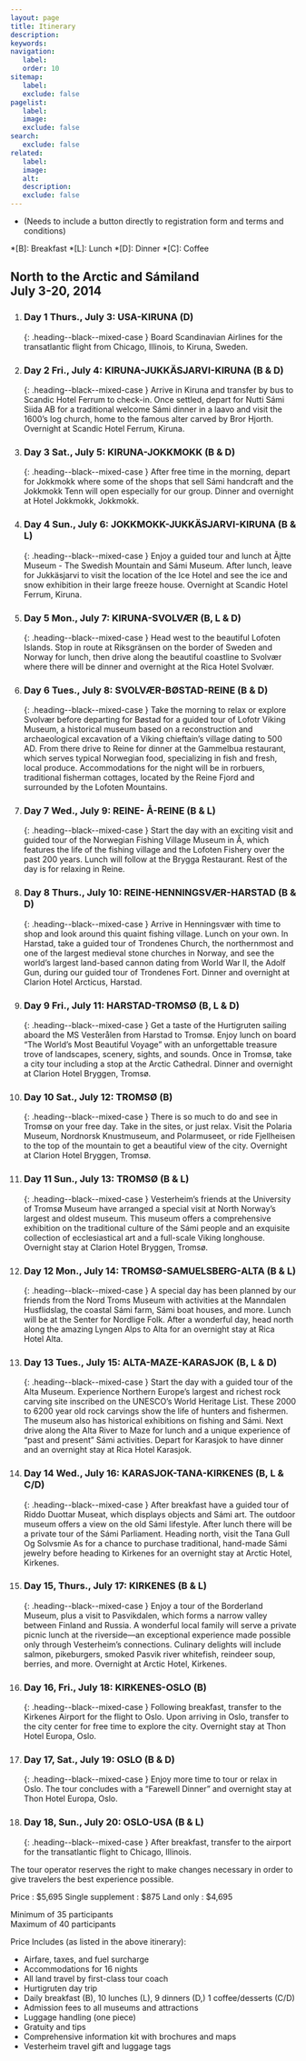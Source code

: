 ```yaml
---
layout: page
title: Itinerary
description:
keywords: 
navigation:
   label:
   order: 10
sitemap:
   label:
   exclude: false
pagelist:
   label:
   image:
   exclude: false  
search:
   exclude: false
related:
   label:
   image:
   alt:
   description:
   exclude: false
---
```

* (Needs to include a button directly to registration form and terms and conditions)

*[B]: Breakfast
*[L]: Lunch
*[D]: Dinner
*[C]: Coffee


North to the Arctic and Sámiland <br /> July 3-20, 2014
-------------------------------------------------------
1. ###  Day 1 Thurs., July 3: USA-KIRUNA (D)
   {: .heading--black--mixed-case }
   Board Scandinavian Airlines for the transatlantic flight from Chicago, Illinois, to Kiruna, Sweden.

2. ### Day 2 Fri., July 4: KIRUNA-JUKKÄSJARVI-KIRUNA (B & D)
   {: .heading--black--mixed-case }
   Arrive in Kiruna and transfer by bus to Scandic Hotel Ferrum to check-in. Once settled, depart for Nutti Sámi Siida AB for a traditional welcome Sámi dinner in a laavo and visit the 1600’s log church, home to the famous alter carved by Bror Hjorth. Overnight at Scandic Hotel Ferrum, Kiruna.

3. ### Day 3 Sat., July 5: KIRUNA-JOKKMOKK (B & D)
   {: .heading--black--mixed-case }
   After free time in the morning, depart for Jokkmokk where some of the shops that sell Sámi handcraft and the Jokkmokk Tenn will open especially for our group. Dinner and overnight at Hotel Jokkmokk, Jokkmokk.

4. ### Day 4 Sun., July 6: JOKKMOKK-JUKKÄSJARVI-KIRUNA (B & L)
   {: .heading--black--mixed-case }
   Enjoy a guided tour and lunch at Ãjtte Museum - The Swedish Mountain and Sámi Museum. After lunch, leave for Jukkäsjarvi to visit the location of the Ice Hotel and see the ice and snow exhibition in their large freeze house. Overnight at Scandic Hotel Ferrum, Kiruna.

5. ### Day 5 Mon., July 7: KIRUNA-SVOLVÆR (B, L & D)
   {: .heading--black--mixed-case }
   Head west to the beautiful Lofoten Islands. Stop in route at Riksgränsen on the border of Sweden and Norway for lunch, then drive along the beautiful coastline to Svolvær where there will be dinner and overnight at the Rica Hotel Svolvær.

6. ### Day 6 Tues., July 8: SVOLVÆR-BØSTAD-REINE (B & D)
   {: .heading--black--mixed-case }
   Take the morning to relax or explore Svolvær before departing for Bøstad for a guided tour of Lofotr Viking Museum, a historical museum based on a reconstruction and archaeological excavation of a Viking chieftain’s village dating to 500 AD. From there drive to Reine for dinner at the Gammelbua restaurant, which serves typical Norwegian food, specializing in fish and fresh, local produce. Accommodations for the night will be in rorbuers, traditional fisherman cottages, located by the Reine Fjord and surrounded by the Lofoten Mountains.

7. ### Day 7 Wed., July 9: REINE- Å-REINE (B & L)
   {: .heading--black--mixed-case }
   Start the day with an exciting visit and guided tour of the Norwegian Fishing Village Museum in Å, which features the life of the fishing village and the Lofoten Fishery over the past 200 years. Lunch will follow at the Brygga Restaurant. Rest of the day is for relaxing in Reine.

8. ### Day 8 Thurs., July 10: REINE-HENNINGSVÆR-HARSTAD (B & D)
   {: .heading--black--mixed-case }
   Arrive in Henningsvær with time to shop and look around this quaint fishing village. Lunch on your own. In Harstad, take a guided tour of Trondenes Church, the northernmost and one of the largest medieval stone churches in Norway, and see the world’s largest land-based cannon dating from World War II, the Adolf Gun, during our guided tour of Trondenes Fort. Dinner and overnight at Clarion Hotel Arcticus, Harstad.

9. ### Day 9 Fri., July 11: HARSTAD-TROMSØ (B, L & D)
   {: .heading--black--mixed-case }
   Get a taste of the Hurtigruten sailing aboard the MS Vesterålen from Harstad to Tromsø. Enjoy lunch on board “The World’s Most Beautiful Voyage” with an unforgettable treasure trove of landscapes, scenery, sights, and sounds. Once in Tromsø, take a city tour including a stop at the Arctic Cathedral. Dinner and overnight at Clarion Hotel Bryggen, Tromsø.

10. ### Day 10 Sat., July 12: TROMSØ (B)
    {: .heading--black--mixed-case }
    There is so much to do and see in Tromsø on your free day. Take in the sites, or just relax. Visit the Polaria Museum, Nordnorsk Knustmuseum, and Polarmuseet, or ride Fjellheisen to the top of the mountain to get a beautiful view of the city. Overnight at Clarion Hotel Bryggen, Tromsø.

11. ### Day 11 Sun., July 13: TROMSØ (B & L)
    {: .heading--black--mixed-case }
    Vesterheim’s friends at the University of Tromsø Museum have arranged a special visit at North Norway’s largest and oldest museum. This museum offers a comprehensive exhibition on the traditional culture of the Sámi people and an exquisite collection of ecclesiastical art and a full-scale Viking longhouse. Overnight stay at Clarion Hotel Bryggen, Tromsø.

12. ### Day 12 Mon., July 14: TROMSØ-SAMUELSBERG-ALTA (B & L)
    {: .heading--black--mixed-case }
    A special day has been planned by our friends from the Nord Troms Museum with activities at the Manndalen Husflidslag, the coastal Sámi farm, Sámi boat houses, and more. Lunch will be at the Senter for Nordlige Folk. After a wonderful day, head north along the amazing Lyngen Alps to Alta for an overnight stay at Rica Hotel Alta.

13. ### Day 13 Tues., July 15: ALTA-MAZE-KARASJOK (B, L & D)
    {: .heading--black--mixed-case }
    Start the day with a guided tour of the Alta Museum. Experience Northern Europe’s largest and richest rock carving site inscribed on the UNESCO’s World Heritage List. These 2000 to 6200 year old rock carvings show the life of hunters and fishermen. The museum also has historical exhibitions on fishing and Sámi. Next drive along the Alta River to Maze for lunch and a unique experience of “past and present” Sámi activities. Depart for Karasjok to have dinner and an overnight stay at Rica Hotel Karasjok.

14. ### Day 14 Wed., July 16: KARASJOK-TANA-KIRKENES (B, L & C/D)
    {: .heading--black--mixed-case }
    After breakfast have a guided tour of Riddo Duottar Museat, which displays objects and Sámi art. The outdoor museum offers a view on the old Sámi lifestyle. After lunch there will be a private tour of the Sámi Parliament. Heading north, visit the Tana Gull Og Solvsmie As for a chance to purchase traditional, hand-made Sámi jewelry before heading to Kirkenes for an overnight stay at Arctic Hotel, Kirkenes.

15. ### Day 15, Thurs., July 17: KIRKENES (B & L)
    {: .heading--black--mixed-case }
    Enjoy a tour of the Borderland Museum, plus a visit to Pasvikdalen, which forms a narrow valley between Finland and Russia. A wonderful local family will serve a private picnic lunch at the riverside—an exceptional experience made possible only through Vesterheim’s connections. Culinary delights will include salmon, pikeburgers, smoked Pasvik river whitefish, reindeer soup, berries, and more. Overnight at Arctic Hotel, Kirkenes.

16. ### Day 16, Fri., July 18: KIRKENES-OSLO (B)
    {: .heading--black--mixed-case }
    Following breakfast, transfer to the Kirkenes Airport for the flight to Oslo. Upon arriving in Oslo, transfer to the city center for free time to explore the city. Overnight stay at Thon Hotel Europa, Oslo.

17. ### Day 17, Sat., July 19: OSLO (B & D)
    {: .heading--black--mixed-case }
    Enjoy more time to tour or relax in Oslo. The tour concludes with a “Farewell Dinner” and overnight stay at Thon Hotel Europa, Oslo.

18. ### Day 18, Sun., July 20: OSLO-USA (B & L)
    {: .heading--black--mixed-case }
    After breakfast, transfer to the airport for the transatlantic flight to Chicago, Illinois.

The tour operator reserves the right to make changes necessary in order to give travelers the best experience possible.

Price
   : $5,695
Single supplement
   : $875
Land only
   : $4,695

Minimum of 35 participants <br />
Maximum of 40 participants

Price Includes (as listed in the above itinerary):

* Airfare, taxes, and fuel surcharge
* Accommodations for 16 nights
* All land travel by first-class tour coach
* Hurtigruten day trip
* Daily breakfast (B), 10 lunches (L), 9 dinners (D,) 1 coffee/desserts (C/D)
* Admission fees to all museums and attractions
* Luggage handling (one piece)
* Gratuity and tips
* Comprehensive information kit with brochures and maps
* Vesterheim travel gift and luggage tags